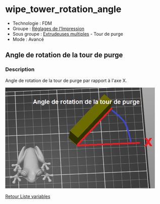 # wipe_tower_rotation_angle

* Technologie : FDM
* Groupe : [Réglages de l'Impression](../print_settings/print_settings.md)
* Sous groupe : [Extrudeuses multiples](../print_settings/print_settings.md#extrudeuses-multiples) - Tour de purge
* Mode : Avancé

## Angle de rotation de la tour de purge 

### Description

Angle de rotation de la tour de purge par rapport à l'axe X.

![Angle de rotation de la tour de purge ](./images/wipe_tower_rotation_angle/001.png)

[Retour Liste variables](variable_list.md)